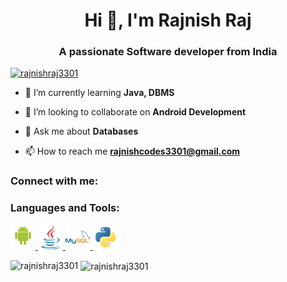 <h1 align="center">Hi 👋, I'm Rajnish Raj</h1>
<h3 align="center">A passionate Software developer from India</h3>

<p align="left"> <a href="https://github.com/ryo-ma/github-profile-trophy"><img src="https://github-profile-trophy.vercel.app/?username=rajnishraj3301" alt="rajnishraj3301" /></a> </p>

- 🌱 I’m currently learning **Java, DBMS**

- 👯 I’m looking to collaborate on **Android Development**

- 💬 Ask me about **Databases**

- 📫 How to reach me **rajnishcodes3301@gmail.com**

<h3 align="left">Connect with me:</h3>
<p align="left">
</p>

<h3 align="left">Languages and Tools:</h3>
<p align="left"> <a href="https://developer.android.com" target="_blank" rel="noreferrer"> <img src="https://raw.githubusercontent.com/devicons/devicon/master/icons/android/android-original-wordmark.svg" alt="android" width="40" height="40"/> </a> <a href="https://www.java.com" target="_blank" rel="noreferrer"> <img src="https://raw.githubusercontent.com/devicons/devicon/master/icons/java/java-original.svg" alt="java" width="40" height="40"/> </a> <a href="https://www.mysql.com/" target="_blank" rel="noreferrer"> <img src="https://raw.githubusercontent.com/devicons/devicon/master/icons/mysql/mysql-original-wordmark.svg" alt="mysql" width="40" height="40"/> </a> <a href="https://www.python.org" target="_blank" rel="noreferrer"> <img src="https://raw.githubusercontent.com/devicons/devicon/master/icons/python/python-original.svg" alt="python" width="40" height="40"/> </a> </p>

<p><img align="left" src="https://github-readme-stats.vercel.app/api/top-langs?username=rajnishraj3301&show_icons=true&locale=en&layout=compact" alt="rajnishraj3301" /></p>

<p>&nbsp;<img align="center" src="https://github-readme-stats.vercel.app/api?username=rajnishraj3301&show_icons=true&locale=en" alt="rajnishraj3301" /></p>
